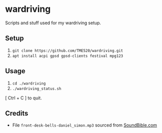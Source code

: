 # wardriving
Scripts and stuff used for my wardriving setup.

## Setup

1. `git clone https://github.com/TME520/wardriving.git`
2. `apt install acpi gpsd gpsd-clients festival mpg123`

## Usage

1. `cd ./wardriving`
2. `./wardriving_status.sh`

[ Ctrl + C ] to quit.

## Credits

- File `front-desk-bells-daniel_simon.mp3` sourced from [SoundBible.com](http://soundbible.com/)
